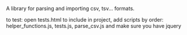 A library for parsing and importing csv, tsv... formats.


to test: open tests.html
to include in project, add scripts by order: 
		helper_functions.js, tests.js, parse_csv.js
		and make sure you have jquery